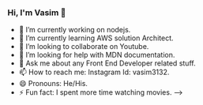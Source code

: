 ### Hi, I'm Vasim 👋


- 🔭 I’m currently working on nodejs.
- 🌱 I’m currently learning AWS solution Architect.
- 👯 I’m looking to collaborate on Youtube.
- 🤔 I’m looking for help with MDN documentation.
- 💬 Ask me about any Front End Developer related stuff.
- 📫 How to reach me: Instagram Id: vasim3132.
- 😄 Pronouns: He/His.
- ⚡ Fun fact: I spent more time watching movies.
-->
